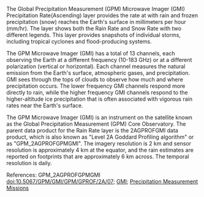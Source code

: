 The Global Precipitation Measurement (GPM) Microwave Imager (GMI) Precipitation Rate(Ascending) layer provides the rate at with rain and frozen precipitation (snow) reaches the Earth's surface in millimeters per hour (mm/hr). The layer shows both the Rain Rate and Snow Rate with two different legends. This layer provides snapshots of individual storms, including tropical cyclones and flood-producing systems.

The GPM Microwave Imager (GMI) has a total of 13 channels, each observing the Earth at a different frequency (10-183 GHz) or at a different polarization (vertical or horizontal). Each channel measures the natural emission from the Earth's surface, atmospheric gases, and precipitation. GMI sees through the tops of clouds to observe how much and where precipitation occurs. The lower frequency GMI channels respond more directly to rain, while the higher frequency GMI channels respond to the higher-altitude ice precipitation that is often associated with vigorous rain rates near the Earth's surface.

The GPM Microwave Imager (GMI) is an instrument on the satellite known as the Global Precipitation Measurement (GPM) Core Observatory. The parent data product for the Rain Rate layer is the 2AGPROFGMI data product, which is also known as "Level 2A Goddard Profiling algorithm" or as "GPM_2AGPROFGPMGMI". The imagery resolution is 2 km and sensor resolution is approximately 4 km at the equator, and the rain estimates are reported on footprints that are approximately 6 km across. The temporal resolution is daily.

References: GPM_2AGPROFGPMGMI [doi:10.5067/GPM/GMI/GPM/GPROF/2A/07](https://doi.org/10.5067/GPM/GMI/GPM/GPROF/2A/07); [GMI](https://gpm.nasa.gov/gpm/flight-project/gmi); [Precipitation Measurement Missions](https://pps.gsfc.nasa.gov)
